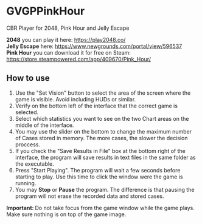 <h1> GVGPPinkHour </h1>
CBR Player for 2048, Pink Hour and Jelly Escape <br>

<b>2048</b> you can play it here: https://play2048.co/ <br>
<b>Jelly Escape</b> here: https://www.newgrounds.com/portal/view/596537 <br>
<b>Pink Hour</b> you can download it for free on Steam: https://store.steampowered.com/app/409670/Pink_Hour/ <br>

<h2> How to use </h2>

<ol>
  <li> Use the "Set Vision" button to select the area of the screen where the game is visible. Avoid including HUDs or similar. </li>
  <li> Verify on the bottom left of the interface that the correct game is selected. </li>
  <li> Select which statistics you want to see on the two Chart areas on the middle of the interface. </li>
  <li> You may use the slider on the bottom to change the maximum number of Cases stored in memory. The more cases, the slower the decision proccess. </li>
  <li> If you check the "Save Results in File" box at the bottom right of the interface, the program will save results in text files in the same folder as the executable. </li>
  <li> Press "Start Playing". The program will wait a few seconds before starting to play. Use this time to click the window were the game is running.
  <li> You may <b>Stop</b> or <b>Pause</b> the program. The difference is that pausing the program will not erase the recorded data and stored cases. </li>
</ol>

<strong> Important: </strong> Do not take focus from the game window while the game plays. Make sure nothing is on top of the game image.
